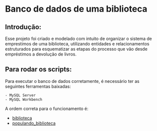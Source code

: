 # Banco de dados de uma biblioteca
## Introdução:
Esse projeto foi criado e modelado com intuito de organizar o sistema de emprestimos de uma biblioteca, utilizando entidades e relacionamentos estruturados para esquematizar as etapas do processo que vão desde empréstimos a devolução de livros.

## Para rodar os scripts:
Para executar o banco de dados corretamente, é necessário ter as seguintes ferramentas baixadas:

```
- MySQL Server 
- MySQL Workbench
```

A ordem correta para o funcionamento é:

* <a href="./scripts/biblioteca.sql">biblioteca</a>
* <a href="./scripts/populando_biblioteca.sql">populando_biblioteca</a>